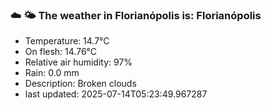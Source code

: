 ### ☁️ 🌤️  The weather in Florianópolis is: Florianópolis

- Temperature: 14.7°C
- On flesh: 14.76°C
- Relative air humidity: 97%
- Rain: 0.0 mm
- Description: Broken clouds
- last updated: 2025-07-14T05:23:49.967287
